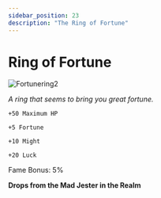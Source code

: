 ```yaml
---
sidebar_position: 23
description: "The Ring of Fortune"
---
```


# Ring of Fortune

![Fortunering2](https://vwiki.valorserver.com/api/item/picture/ring%20of%20fortune)

<i>A ring that seems to bring you great fortune.</i>

    +50 Maximum HP
    
    +5 Fortune
    
    +10 Might
    
    +20 Luck
    
Fame Bonus: 5%

**Drops from the Mad Jester in the Realm**
